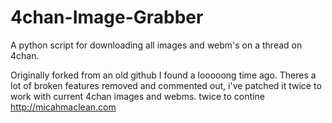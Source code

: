 # 4chan-Image-Grabber
A python script for downloading all images and webm's on a thread on 4chan.

Originally forked from an old github I found a looooong time ago. Theres a lot of broken features removed and commented out, i've patched it twice to work with current 4chan images and webms. twice to contine
http://micahmaclean.com
